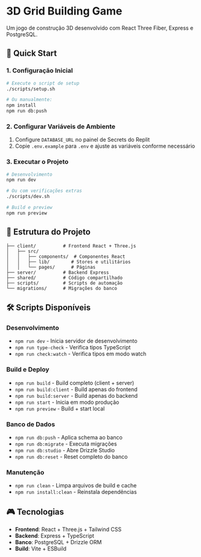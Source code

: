 
# 3D Grid Building Game

Um jogo de construção 3D desenvolvido com React Three Fiber, Express e PostgreSQL.

## 🚀 Quick Start

### 1. Configuração Inicial
```bash
# Execute o script de setup
./scripts/setup.sh

# Ou manualmente:
npm install
npm run db:push
```

### 2. Configurar Variáveis de Ambiente
1. Configure `DATABASE_URL` no painel de Secrets do Replit
2. Copie `.env.example` para `.env` e ajuste as variáveis conforme necessário

### 3. Executar o Projeto
```bash
# Desenvolvimento
npm run dev

# Ou com verificações extras
./scripts/dev.sh

# Build e preview
npm run preview
```

## 📁 Estrutura do Projeto

```
├── client/          # Frontend React + Three.js
│   ├── src/
│   │   ├── components/  # Componentes React
│   │   ├── lib/        # Stores e utilitários
│   │   └── pages/      # Páginas
├── server/          # Backend Express
├── shared/          # Código compartilhado
├── scripts/         # Scripts de automação
└── migrations/      # Migrações do banco
```

## 🛠️ Scripts Disponíveis

### Desenvolvimento
- `npm run dev` - Inicia servidor de desenvolvimento
- `npm run type-check` - Verifica tipos TypeScript
- `npm run check:watch` - Verifica tipos em modo watch

### Build e Deploy
- `npm run build` - Build completo (client + server)
- `npm run build:client` - Build apenas do frontend
- `npm run build:server` - Build apenas do backend
- `npm run start` - Inicia em modo produção
- `npm run preview` - Build + start local

### Banco de Dados
- `npm run db:push` - Aplica schema ao banco
- `npm run db:migrate` - Executa migrações
- `npm run db:studio` - Abre Drizzle Studio
- `npm run db:reset` - Reset completo do banco

### Manutenção
- `npm run clean` - Limpa arquivos de build e cache
- `npm run install:clean` - Reinstala dependências

## 🎮 Tecnologias

- **Frontend**: React + Three.js + Tailwind CSS
- **Backend**: Express + TypeScript
- **Banco**: PostgreSQL + Drizzle ORM
- **Build**: Vite + ESBuild
